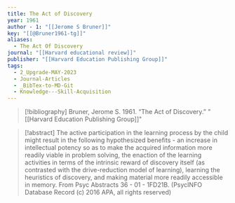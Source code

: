 ```yaml
---
title: The Act of Discovery
year: 1961
author - 1: "[[Jerome S Bruner]]"
key: "[[@Bruner1961-tg]]"
aliases:
  - The Act Of Discovery
journal: "[[Harvard educational review]]"
publisher: "[[Harvard Education Publishing Group]]"
tags:
  - 2_Upgrade-MAY-2023
  - Journal-Articles
  - _BibTex-to-MD-Git
  - Knowledge---Skill-Acquisition
---
```


> [!bibliography]
> Bruner, Jerome S. 1961. “The Act of Discovery.” "[[Harvard Education Publishing Group]]"

> [!abstract]
> The active participation in the learning process by the child might result in the following hypothesized benefits -  an increase in intellectual potency so as to make the acquired information more readily viable in problem solving, the enaction of the learning activities in terms of the intrinsic reward of discovery itself (as contrasted with the drive-reduction model of learning), learning the heuristics of discovery, and making material more readily accessible in memory. From Psyc Abstracts 36 - 01 - 1FD21B. (PsycINFO Database Record (c) 2016 APA, all rights reserved)